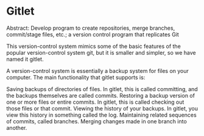 # Gitlet
Abstract: Develop program to create repositories, merge branches, commit/stage files, etc.; a version control program that replicates Git

 This version-control system mimics some of the basic features of the popular version-control system git, but it is smaller and simpler, so we have named it gitlet.

A version-control system is essentially a backup system for files on your computer. The main functionality that gitlet supports is:

Saving backups of directories of files. In gitlet, this is called committing, and the backups themselves are called commits.
Restoring a backup version of one or more files or entire commits. In gitlet, this is called checking out those files or that commit.
Viewing the history of your backups. In gitlet, you view this history in something called the log.
Maintaining related sequences of commits, called branches.
Merging changes made in one branch into another.
